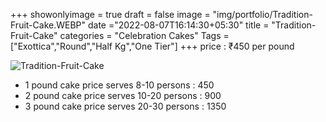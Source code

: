 +++
showonlyimage = true
draft = false
image = "img/portfolio/Tradition-Fruit-Cake.WEBP"
date ="2022-08-07T16:14:30+05:30"
title = "Tradition-Fruit-Cake"
categories = "Celebration Cakes"
Tags = ["Exottica","Round","Half Kg","One Tier"]
+++
price : ₹450 per pound
<!--more-->
![Tradition-Fruit-Cake](/img/portfolio/Tradition-Fruit-Cake.WEBP)
* 1 pound cake price serves 8-10 persons : 450
* 2 pound cake price serves 10-20 persons : 900
* 3 pound cake price serves 20-30 persons : 1350
